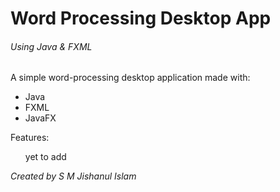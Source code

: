 <h1>Word Processing Desktop App</h1>
<h6>Using Java & FXML</h6>

<p>A simple word-processing desktop application made with:</p>
<ul>
    <li>Java</li>
    <li>FXML</li>
    <li>JavaFX</li>
</ul>

<h>Features:</h3>
<ul>
    yet to add
</ul>

<span><i>Created by S M Jishanul Islam</i></span>